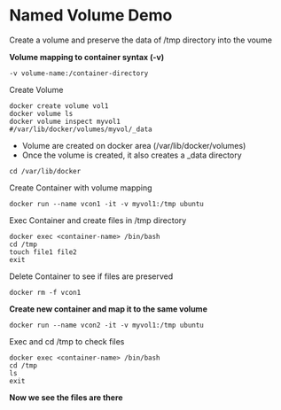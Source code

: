 # Named Volume Demo
Create a volume and preserve the data of /tmp directory into the voume

**Volume mapping to container syntax (-v)**
```
-v volume-name:/container-directory
```
Create Volume
```
docker create volume vol1
docker volume ls
docker volume inspect myvol1
#/var/lib/docker/volumes/myvol/_data
```
- Volume are created on docker area (/var/lib/docker/volumes)
- Once the volume is created, it also creates a _data directory
```
cd /var/lib/docker
```
Create Container with volume mapping
```
docker run --name vcon1 -it -v myvol1:/tmp ubuntu
```
Exec Container and create files in /tmp directory
```
docker exec <container-name> /bin/bash
cd /tmp
touch file1 file2
exit
```
Delete Container to see if files are preserved
```
docker rm -f vcon1
```
**Create new container and map it to the same volume**
```
docker run --name vcon2 -it -v myvol1:/tmp ubuntu
```
Exec and cd /tmp to check files
```
docker exec <container-name> /bin/bash
cd /tmp
ls
exit
```
**Now we see the files are there**
